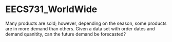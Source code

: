 # EECS731_WorldWide

Many products are sold; however, depending on the season, some products are in more demand than others. Given a data set with order dates and demand quanitity, can the future demand be forecasted?
